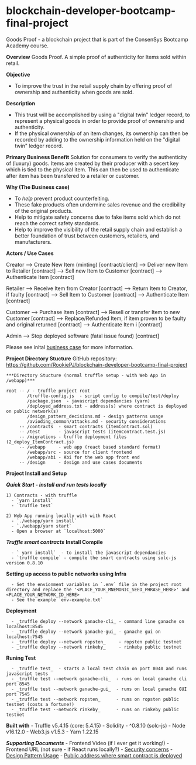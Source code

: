 # blockchain-developer-bootcamp-final-project
Goods Proof - a blockchain project that is part of the ConsenSys Bootcamp Academy course.

**Overview**
Goods Proof.  A simple proof of authenticity for Items sold within retail.

**Objective**
- To improve the trust in the retail supply chain by offering proof of ownership and authenticity when goods are sold.

**Description**
- This trust will be accomplished by using a "digital twin" ledger record, to represent a physical goods in order to provide proof of ownership and authenticity.
- If the physical ownership of an item changes, its ownership can then be recorded by adding to the ownership information held on the "digital twin" ledger  record.

**Primary Business Benefit**
Solution for consumers to verify the authenticity of (luxury) goods.
Items are created by their producer with a secert key which is tied to
the physical item.  This can then be used to authenticate after item has
been transfered to a retailer or customer.

**Why (The Business case)**
- To _help_ prevent product counterfeiting.
- These fake products often undermine sales revenue and the credibility of the original products.
- Help to mitigate safety concerns due to fake items sold which do not reach the correct safety standards.
- Help to improve the visibility of the retail supply chain and establish a better foundation of trust between customers, retailers, and manufacturers.


**Actors / Use Cases**

   Creator      --> Create New Item (minting)         [contract/client]
                --> Deliver new Item to Retailer      [contract]
                --> Sell new Item to Customer         [contract]
                --> Authenticate Item                 [contract]

   Retailer     --> Receive Item from Creator         [contract]
                --> Return Item to Creator, if faulty [contract]
                --> Sell Item to Customer             [contract]
                --> Authenticate Item                 [contract]

   Customer     --> Purchase Item                     [contract]
                --> Resell or transfer Item to new Customer [contract]
                --> Replace/Refunded Item, if item proven to be faulty and original returned [contract]
                --> Authenticate Item i               [contract]

   Admin        --> Stop deployed software (fatal issue found) [contract]

Please see inital [business case](https://github.com/RookiePJ/blockchain-developer-bootcamp-final-project/blob/main/design/DESIGN.md) for more information.

**Project Directory Stucture**
    GitHub repository: https://github.com/RookiePJ/blockchain-developer-bootcamp-final-project

    ***Directory Stucture (normal truffle setup - with Web App in /webapp)***

    root -- / - truffle project root
            /truffle-config.js  - script config to compile/test/deploy
            /package.json  - javascript dependancies (yarn) 
            /deployed_address.txt - address(s) where contract is deployed on public network(s)
            /design_pattern_decisions.md - design patterns usage
            /avioding_common/attacks.md - security considerations
         -- /contracts  - smart contracts (ItemContract.sol)
         -- /test       - javascript tests (itemContract.test.js)
         -- /migrations - truffle deployment files (2_deploy_ItemContract.js)
         -- /webapp     - web app (react based standard format)
            /webapp/src - source for client frontend
            /webapp/abi - Abi for the web app front end
         -- /design     - design and use cases documents

**Project Install and Setup**

***Quick Start - install and run tests locally***

    1) Contracts - with truffle
      - `yarn install`
      - `truffle test`
    
    2) Web App running locally with with React
      - `./webapp/yarn install`
      - `./webapp/yarn start`
      - Open a browser at `localhost:5000`

  ***Truffle smart contracts***
  ****Install Compile****

      - ` yarn install`  - to install the javascript dependancies
      - `truffle compile` - compile the smart contracts using solc-js version 0.8.10

  ****Setting up access to public networks using Infra****

      - Set the envionment variables in `.env` file in the project root directory and replace the '<PLACE_YOUR_MNEMONIC_SEED_PHRASE_HERE>' and <PLACE_YOUR_NETWORK_ID_HERE>
      - See the example `env-example.txt` 

  ****Deployment****

      - _truffle deploy --network ganache-cli_ - command line ganache on localhost:8545
      - _truffle deploy --network ganache-gui_ - ganache gui on localhost:7545
      - _truffle deploy --network ropsten_     - ropsten public testnet
      - _truffle deploy --network rinkeby_     - rinkeby public testnet

  ****Runing Test****

      - _truffle test_  - starts a local test chain on port 8040 and runs javascript tests
      - _truffle test --network ganache-cli_  - runs on local ganache cli port 8545
      - _truffle test --network ganache-gui_  - runs on local ganache GUI port 7545
      - _truffle test --network ropsten_      - runs on ropsten public testnet (costs a fortune!)
      - _truffle test --network rinkeby_      - runs on rinkeby public testnet

  ****Built with****
     - Truffle v5.4.15 (core: 5.4.15)
     - Solidity - ^0.8.10 (solc-js)
     - Node v16.12.0
     - Web3.js v1.5.3
     - Yarn 1.22.15

***Supporting Documents***
     - Frontend Video (if I ever get it working!)
     - Frontend URL (not sure - if React runs locally?)
     - [Security concerns](https://github.com/RookiePJ/blockchain-developer-bootcamp-final-project/blob/main/avoiding_common_attacks.md)
     - [Design Pattern
       Usage](https://github.com/RookiePJ/blockchain-developer-bootcamp-final-project/blob/main/design_pattern_decisions.md)
     - [Public address where smart contract is
       deployed](https://github.com/RookiePJ/blockchain-developer-bootcamp-final-project/blob/main/deployed_address.txt)


